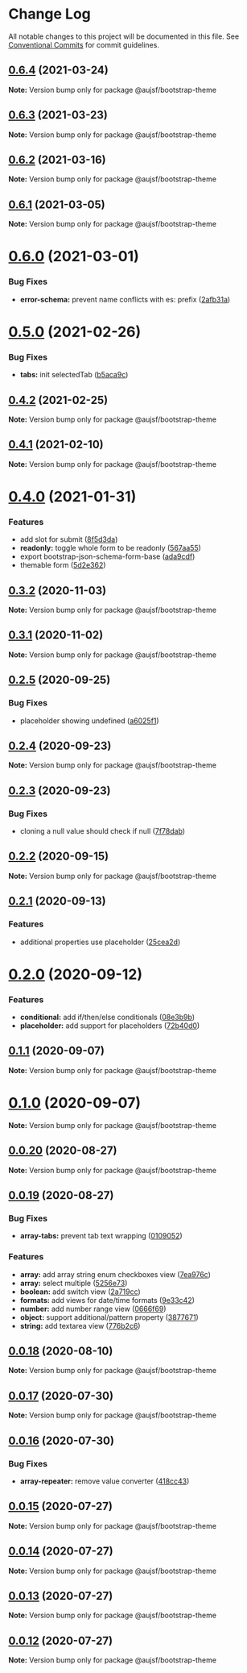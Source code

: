 # Change Log

All notable changes to this project will be documented in this file.
See [Conventional Commits](https://conventionalcommits.org) for commit guidelines.

## [0.6.4](https://github.com/jbockle/au-jsonschema-form/compare/v0.6.3...v0.6.4) (2021-03-24)

**Note:** Version bump only for package @aujsf/bootstrap-theme





## [0.6.3](https://github.com/jbockle/au-jsonschema-form/compare/v0.6.2...v0.6.3) (2021-03-23)

**Note:** Version bump only for package @aujsf/bootstrap-theme





## [0.6.2](https://github.com/jbockle/au-jsonschema-form/compare/v0.6.1...v0.6.2) (2021-03-16)

**Note:** Version bump only for package @aujsf/bootstrap-theme





## [0.6.1](https://github.com/jbockle/au-jsonschema-form/compare/v0.6.0...v0.6.1) (2021-03-05)

**Note:** Version bump only for package @aujsf/bootstrap-theme





# [0.6.0](https://github.com/jbockle/au-jsonschema-form/compare/v0.5.0...v0.6.0) (2021-03-01)


### Bug Fixes

* **error-schema:** prevent name conflicts with es: prefix ([2afb31a](https://github.com/jbockle/au-jsonschema-form/commit/2afb31a35416980f276133e8fedabbebe8bdca32))





# [0.5.0](https://github.com/jbockle/au-jsonschema-form/compare/v0.4.2...v0.5.0) (2021-02-26)


### Bug Fixes

* **tabs:** init selectedTab ([b5aca9c](https://github.com/jbockle/au-jsonschema-form/commit/b5aca9c2312f36233a675865200440008737a1da))





## [0.4.2](https://github.com/jbockle/au-jsonschema-form/compare/v0.4.1...v0.4.2) (2021-02-25)

**Note:** Version bump only for package @aujsf/bootstrap-theme






## [0.4.1](https://github.com/jbockle/au-jsonschema-form/compare/v0.4.0...v0.4.1) (2021-02-10)

**Note:** Version bump only for package @aujsf/bootstrap-theme






# [0.4.0](https://github.com/jbockle/au-jsonschema-form/compare/v0.3.2...v0.4.0) (2021-01-31)


### Features

* add slot for submit ([8f5d3da](https://github.com/jbockle/au-jsonschema-form/commit/8f5d3daaed9a3dca59e9c343ab3881fed835b83c))
* **readonly:** toggle whole form to be readonly ([567aa55](https://github.com/jbockle/au-jsonschema-form/commit/567aa557507b241b7e1ac430e4cd400ba51934f7))
* export bootstrap-json-schema-form-base ([ada9cdf](https://github.com/jbockle/au-jsonschema-form/commit/ada9cdf3b8ef5fa5bf669f5fc968733e49033e57))
* themable form ([5d2e362](https://github.com/jbockle/au-jsonschema-form/commit/5d2e36266af813767d62503bb6a727a91466fbc4))





## [0.3.2](https://github.com/jbockle/au-jsonschema-form/compare/v0.3.1...v0.3.2) (2020-11-03)

**Note:** Version bump only for package @aujsf/bootstrap-theme





## [0.3.1](https://github.com/jbockle/au-jsonschema-form/compare/v0.3.0...v0.3.1) (2020-11-02)

**Note:** Version bump only for package @aujsf/bootstrap-theme






## [0.2.5](https://github.com/jbockle/au-jsonschema-form/compare/v0.2.4...v0.2.5) (2020-09-25)


### Bug Fixes

* placeholder showing undefined ([a6025f1](https://github.com/jbockle/au-jsonschema-form/commit/a6025f1ae8dc9c8170f8d455cd600f735e39003b))






## [0.2.4](https://github.com/jbockle/au-jsonschema-form/compare/v0.2.3...v0.2.4) (2020-09-23)

**Note:** Version bump only for package @aujsf/bootstrap-theme





## [0.2.3](https://github.com/jbockle/au-jsonschema-form/compare/v0.2.2...v0.2.3) (2020-09-23)


### Bug Fixes

* cloning a null value should check if null ([7f78dab](https://github.com/jbockle/au-jsonschema-form/commit/7f78dab761ed6a7499600b54e3a229d0a22185e3))





## [0.2.2](https://github.com/jbockle/au-jsonschema-form/compare/v0.2.1...v0.2.2) (2020-09-15)

**Note:** Version bump only for package @aujsf/bootstrap-theme





## [0.2.1](https://github.com/jbockle/au-jsonschema-form/compare/v0.2.0...v0.2.1) (2020-09-13)


### Features

*  additional properties use placeholder ([25cea2d](https://github.com/jbockle/au-jsonschema-form/commit/25cea2d2c78fb496115b5e28382cbc91fac099a0))





# [0.2.0](https://github.com/jbockle/au-jsonschema-form/compare/v0.1.1...v0.2.0) (2020-09-12)


### Features

* **conditional:** add if/then/else conditionals ([08e3b9b](https://github.com/jbockle/au-jsonschema-form/commit/08e3b9bd04d9d39e95d64815c05004f21c346dc5))
* **placeholder:** add support for placeholders ([72b40d0](https://github.com/jbockle/au-jsonschema-form/commit/72b40d008e41b4f8c36aad14188461d701ce9c78))





## [0.1.1](https://github.com/jbockle/au-jsonschema-form/compare/v0.1.0...v0.1.1) (2020-09-07)

**Note:** Version bump only for package @aujsf/bootstrap-theme





# [0.1.0](https://github.com/jbockle/au-jsonschema-form/compare/v0.0.20...v0.1.0) (2020-09-07)

**Note:** Version bump only for package @aujsf/bootstrap-theme





## [0.0.20](https://github.com/jbockle/au-jsonschema-form/compare/v0.0.19...v0.0.20) (2020-08-27)

**Note:** Version bump only for package @aujsf/bootstrap-theme





## [0.0.19](https://github.com/jbockle/au-jsonschema-form/compare/v0.0.18...v0.0.19) (2020-08-27)


### Bug Fixes

* **array-tabs:** prevent tab text wrapping ([0109052](https://github.com/jbockle/au-jsonschema-form/commit/0109052fb6b1f372ab98e1e81f51764f35080ff5))


### Features

* **array:** add array string enum checkboxes view ([7ea976c](https://github.com/jbockle/au-jsonschema-form/commit/7ea976c1fd380bfd574d5605ecbf301665a74776))
* **array:** select multiple ([5256e73](https://github.com/jbockle/au-jsonschema-form/commit/5256e732b16313e2aba8cb21b89600c838dff022))
* **boolean:** add switch view ([2a719cc](https://github.com/jbockle/au-jsonschema-form/commit/2a719cc3cae6dd891d9ddd3ea1fd45262dd340c1))
* **formats:** add views for date/time formats ([9e33c42](https://github.com/jbockle/au-jsonschema-form/commit/9e33c42ecd50d9bf00ea73acdee07c83a29a174d))
* **number:** add number range view ([0666f69](https://github.com/jbockle/au-jsonschema-form/commit/0666f69e3802541e51b332f390b9ea7017911072))
* **object:** support additional/pattern property ([3877671](https://github.com/jbockle/au-jsonschema-form/commit/38776714929ff67fbc9434800cfcc8199ea9b286))
* **string:** add textarea view ([776b2c6](https://github.com/jbockle/au-jsonschema-form/commit/776b2c6bb09d466478f22f8176d22ef5ee01a240))





## [0.0.18](https://github.com/jbockle/au-jsonschema-form/compare/v0.0.17...v0.0.18) (2020-08-10)

**Note:** Version bump only for package @aujsf/bootstrap-theme





## [0.0.17](https://github.com/jbockle/au-jsonschema-form/compare/v0.0.16...v0.0.17) (2020-07-30)

**Note:** Version bump only for package @aujsf/bootstrap-theme





## [0.0.16](https://github.com/jbockle/au-jsonschema-form/compare/v0.0.15...v0.0.16) (2020-07-30)


### Bug Fixes

* **array-repeater:** remove value converter ([418cc43](https://github.com/jbockle/au-jsonschema-form/commit/418cc431dac8608adb9d649732f88ff6af903fca))






## [0.0.15](https://github.com/jbockle/au-jsonschema-form/compare/v0.0.14...v0.0.15) (2020-07-27)

**Note:** Version bump only for package @aujsf/bootstrap-theme





## [0.0.14](https://github.com/jbockle/au-jsonschema-form/compare/v0.0.13...v0.0.14) (2020-07-27)

**Note:** Version bump only for package @aujsf/bootstrap-theme





## [0.0.13](https://github.com/jbockle/au-jsonschema-form/compare/v0.0.12...v0.0.13) (2020-07-27)

**Note:** Version bump only for package @aujsf/bootstrap-theme





## [0.0.12](https://github.com/jbockle/au-jsonschema-form/compare/v0.0.11...v0.0.12) (2020-07-27)

**Note:** Version bump only for package @aujsf/bootstrap-theme
